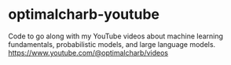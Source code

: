# optimalcharb-youtube
Code to go along with my YouTube videos about machine learning fundamentals, probabilistic models, and large language models. https://www.youtube.com/@optimalcharb/videos
